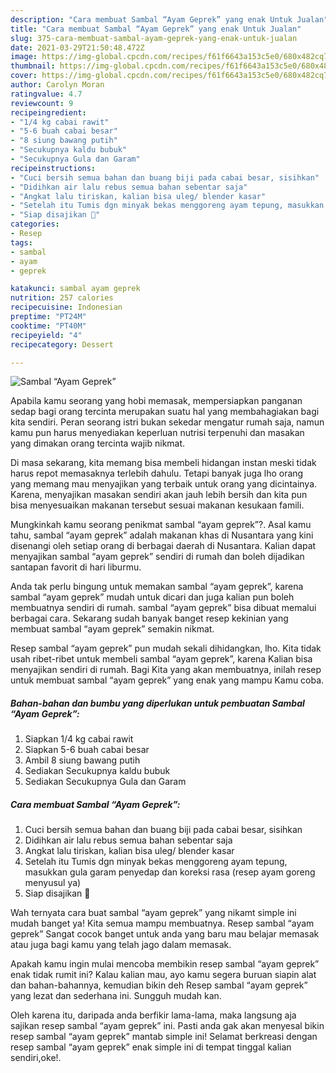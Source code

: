 ```yaml
---
description: "Cara membuat Sambal “Ayam Geprek” yang enak Untuk Jualan"
title: "Cara membuat Sambal “Ayam Geprek” yang enak Untuk Jualan"
slug: 375-cara-membuat-sambal-ayam-geprek-yang-enak-untuk-jualan
date: 2021-03-29T21:50:48.472Z
image: https://img-global.cpcdn.com/recipes/f61f6643a153c5e0/680x482cq70/sambal-ayam-geprek-foto-resep-utama.jpg
thumbnail: https://img-global.cpcdn.com/recipes/f61f6643a153c5e0/680x482cq70/sambal-ayam-geprek-foto-resep-utama.jpg
cover: https://img-global.cpcdn.com/recipes/f61f6643a153c5e0/680x482cq70/sambal-ayam-geprek-foto-resep-utama.jpg
author: Carolyn Moran
ratingvalue: 4.7
reviewcount: 9
recipeingredient:
- "1/4 kg cabai rawit"
- "5-6 buah cabai besar"
- "8 siung bawang putih"
- "Secukupnya kaldu bubuk"
- "Secukupnya Gula dan Garam"
recipeinstructions:
- "Cuci bersih semua bahan dan buang biji pada cabai besar, sisihkan"
- "Didihkan air lalu rebus semua bahan sebentar saja"
- "Angkat lalu tiriskan, kalian bisa uleg/ blender kasar"
- "Setelah itu Tumis dgn minyak bekas menggoreng ayam tepung, masukkan gula garam penyedap dan koreksi rasa (resep ayam goreng menyusul ya)"
- "Siap disajikan 🥰"
categories:
- Resep
tags:
- sambal
- ayam
- geprek

katakunci: sambal ayam geprek 
nutrition: 257 calories
recipecuisine: Indonesian
preptime: "PT24M"
cooktime: "PT40M"
recipeyield: "4"
recipecategory: Dessert

---
```



![Sambal “Ayam Geprek”](https://img-global.cpcdn.com/recipes/f61f6643a153c5e0/680x482cq70/sambal-ayam-geprek-foto-resep-utama.jpg)

Apabila kamu seorang yang hobi memasak, mempersiapkan panganan sedap bagi orang tercinta merupakan suatu hal yang membahagiakan bagi kita sendiri. Peran seorang istri bukan sekedar mengatur rumah saja, namun kamu pun harus menyediakan keperluan nutrisi terpenuhi dan masakan yang dimakan orang tercinta wajib nikmat.

Di masa  sekarang, kita memang bisa membeli hidangan instan meski tidak harus repot memasaknya terlebih dahulu. Tetapi banyak juga lho orang yang memang mau menyajikan yang terbaik untuk orang yang dicintainya. Karena, menyajikan masakan sendiri akan jauh lebih bersih dan kita pun bisa menyesuaikan makanan tersebut sesuai makanan kesukaan famili. 



Mungkinkah kamu seorang penikmat sambal “ayam geprek”?. Asal kamu tahu, sambal “ayam geprek” adalah makanan khas di Nusantara yang kini disenangi oleh setiap orang di berbagai daerah di Nusantara. Kalian dapat menyajikan sambal “ayam geprek” sendiri di rumah dan boleh dijadikan santapan favorit di hari liburmu.

Anda tak perlu bingung untuk memakan sambal “ayam geprek”, karena sambal “ayam geprek” mudah untuk dicari dan juga kalian pun boleh membuatnya sendiri di rumah. sambal “ayam geprek” bisa dibuat memalui berbagai cara. Sekarang sudah banyak banget resep kekinian yang membuat sambal “ayam geprek” semakin nikmat.

Resep sambal “ayam geprek” pun mudah sekali dihidangkan, lho. Kita tidak usah ribet-ribet untuk membeli sambal “ayam geprek”, karena Kalian bisa menyajikan sendiri di rumah. Bagi Kita yang akan membuatnya, inilah resep untuk membuat sambal “ayam geprek” yang enak yang mampu Kamu coba.

<!--inarticleads1-->

##### Bahan-bahan dan bumbu yang diperlukan untuk pembuatan Sambal “Ayam Geprek”:

1. Siapkan 1/4 kg cabai rawit
1. Siapkan 5-6 buah cabai besar
1. Ambil 8 siung bawang putih
1. Sediakan Secukupnya kaldu bubuk
1. Sediakan Secukupnya Gula dan Garam




<!--inarticleads2-->

##### Cara membuat Sambal “Ayam Geprek”:

1. Cuci bersih semua bahan dan buang biji pada cabai besar, sisihkan
1. Didihkan air lalu rebus semua bahan sebentar saja
1. Angkat lalu tiriskan, kalian bisa uleg/ blender kasar
1. Setelah itu Tumis dgn minyak bekas menggoreng ayam tepung, masukkan gula garam penyedap dan koreksi rasa (resep ayam goreng menyusul ya)
1. Siap disajikan 🥰




Wah ternyata cara buat sambal “ayam geprek” yang nikamt simple ini mudah banget ya! Kita semua mampu membuatnya. Resep sambal “ayam geprek” Sangat cocok banget untuk anda yang baru mau belajar memasak atau juga bagi kamu yang telah jago dalam memasak.

Apakah kamu ingin mulai mencoba membikin resep sambal “ayam geprek” enak tidak rumit ini? Kalau kalian mau, ayo kamu segera buruan siapin alat dan bahan-bahannya, kemudian bikin deh Resep sambal “ayam geprek” yang lezat dan sederhana ini. Sungguh mudah kan. 

Oleh karena itu, daripada anda berfikir lama-lama, maka langsung aja sajikan resep sambal “ayam geprek” ini. Pasti anda gak akan menyesal bikin resep sambal “ayam geprek” mantab simple ini! Selamat berkreasi dengan resep sambal “ayam geprek” enak simple ini di tempat tinggal kalian sendiri,oke!.

